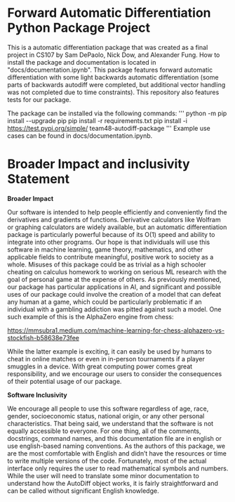 # Forward Automatic Differentiation Python Package Project
This is a automatic differentiation package that was created as a final project in CS107 by Sam DePaolo, Nick Dow, and Alexander Fung. How to install the package and documentation is located in "docs/documentation.ipynb". This package features forward automatic differentiation with some light backwards automatic differentiation (some parts of backwards autodiff were completed, but additional vector handling was not completed due to time constraints). This repository also features tests for our package. 

The package can be installed via the following commands:
'''
python -m pip install --upgrade pip
pip install -r requirements.txt
pip install -i https://test.pypi.org/simple/ team48-autodiff-package
'''
Example use cases can be found in docs/documentation.ipynb.

# Broader Impact and inclusivity Statement

  **Broader Impact**
  
  Our software is intended to help people efficiently and conveniently find the derivatives and gradients of functions. Derivative calculators like Wolfram or graphing calculators are widely available, but an automatic differentiation package is particularly powerful because of its O(1) speed and ability to integrate into other programs. Our hope is that individuals will use this software in machine learning, game theory, mathematics, and other applicable fields to contribute meaningful, positive work to society as a whole. Misuses of this package could be as trivial as a high schooler cheating on calculus homework to working on serious ML research with the goal of personal game at the expense of others. As previously mentioned, our package has particular applications in AI, and significant and possible uses of our package could involve the creation of a model that can defeat any human at a game, which could be particularly problematic if an individual with a gambling addiction was pitted against such a model. One such example of this is the AlphaZero engine from chess:

  https://mmsubra1.medium.com/machine-learning-for-chess-alphazero-vs-stockfish-b58638e73fee

  While the latter example is exciting, it can easily be used by humans to cheat in online matches or even in in-person tournaments if a player smuggles in a device. With great computing power comes great responsibility, and we encourage our users to consider the consequences of their potential usage of our package.

  **Software Inclusivity**

  We encourage all people to use this software regardless of age, race, gender, socioeconomic status, national origin, or any other personal characteristics. That being said, we understand that the software is not equally accessible to everyone. For one thing, all of the comments, docstrings, command names, and this documentation file are in english or use english-based naming conventions. As the authors of this package, we are the most comfortable with English and didn’t have the resources or time to write multiple versions of the code. Fortunately, most of the actual interface only requires the user to read mathematical symbols and numbers. While the user will need to translate some minor documentation to understand how the AutoDiff object works, it is fairly straightforward and can be called without significant English knowledge.
